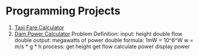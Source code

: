 # Programming Projects

1. [Taxi Fare Calculator](taxiFareCalculator.c)
2. [Dam Power Calculator](damPowerCalc.c)
    Problem Definition:
        input:
            height double
            flow double
        output:
            megawatts of power double
        formula:
            1mW = 10^6^W
            w = m/s * g * h
        process:
            get height
            get flow
            calculate power
            display power
